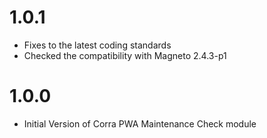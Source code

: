 1.0.1
=====
* Fixes to the latest coding standards
* Checked the compatibility with Magneto 2.4.3-p1

1.0.0
=====
* Initial Version of Corra PWA Maintenance Check module
